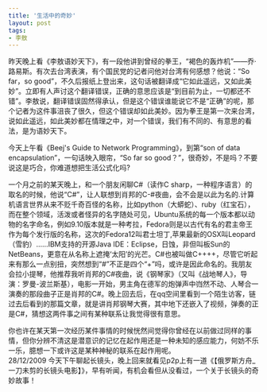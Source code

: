 ```yaml
---
title: '生活中的奇妙'
layout: post
tags:
- 李敖
---
```

昨天晚上看《李敖语妙天下》，有一段他讲到曾经的拳王，“褐色的轰炸机”——乔·路易斯。有次去台湾表演，有个国民党的记者问他对台湾有何感想？他说：“So far，so good”，不久后报纸上登出来，这句话被翻译成“它如此遥远，又如此美妙”。立即有人声讨这个翻译错误，正确的意思应该是“到目前为止，一切都还不错”。李敖说，翻译错误固然得承认，但是这个错误谁能说它不是“正确”的呢，那个记者为这件事沮丧了很久，但这个错误却如此美妙。因为拳王是第一次来台湾，说如此遥远，如此美妙都在情理之中，对一个错误，我们有不同的、有意思的看法，是为语妙天下。  
  
今天上午看《Beej's Guide to Network Programming》，到第“son of data encapsulation”，一句话映入眼帘，“So far so good？”，很奇妙，不是吗？不要说这是巧合，你难道想把生活公式化吗?  
  
一个月之前的某天晚上，和一个朋友闲聊C#（读作C sharp，一种程序语言）的取名的时候，他说“C#”，让人联想到肖邦的C-#夜曲，会不会是以此为名的.计算机语言世界从来不贬千奇百怪的名称，比如python（大蟒蛇）、ruby（红宝石），而在整个领域，活泼或者怪异的名字随处可见，Ubuntu系统的每一个版本都以动物的名字命名，例如9.10版本就是一种考拉，Fedora则是以古代有名的君主帝王作为每个发行版的名称，这次的Fedora12叫君士坦丁,苹果最新的OSX叫Leopard（雪豹）……IBM支持的开源Java IDE：Eclipse，日蚀，非但叫板Sun的NetBeans，更意在从名称上遮掩‘太阳’的光芒。C#也被叫做C++++，尽管它听起来有那么一点别扭，突然想到“#”不正是四个“+”吗，或许是因此命名的。我朋友会拉小提琴，他推荐我听肖邦的C#夜曲，说《钢琴家》（又叫《战地琴人》，导演：罗曼-波兰斯基），电影一开始，男主角在德军的炮弹声中岿然不动、人琴合一演奏的那段曲子正是肖邦的C#。晚上回去后，在qq空间里看到一个陌生访客，链过去后看到的那篇文章，就是讲肖邦钢琴大赛，其中地下还嵌入了视频，弹奏的正是C#，猜想这两件事之间有某种联系让我觉得很有意思。  
    
你也许在某天第一次经历某件事情的时候恍然间觉得你曾经在以前做过同样的事情，但你分辨不清这是潜意识的记忆在起作用还是一种未知的感应能力，何妨不乐一乐，臆想一下或许这是某种神秘的联系在起作用呢。  
                                                                                            28/12/2009
今天下午聊起长镜头，晚上回来就看见p2p上有一道《【俄罗斯方舟_一刀未剪的长镜头电影】》，早有听闻，有机会看但从没看过，一个关于长镜头的奇妙故事！  
  
